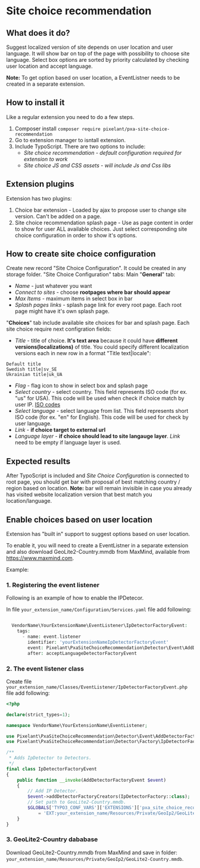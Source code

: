 # Site choice recommendation

## What does it do?
Suggest localized version of site depends on user location and user language.
It will show bar on top of the page with possibility to choose site language. Select box options are sorted by priority calculated by checking user location and accept language.

**Note:** To get option based on user location, a EventListner needs to be created in a separate extension.

## How to install it
Like a regular extension you need to do a few steps.
1. Composer install
    `composer require pixelant/pxa-site-choice-recommendation`
2. Go to extension manager to isntall extension.
3. Include TypoScript. There are two options to include:
    - *Site choice recommendation - default configuration required for extension to work*
    - *Site choice JS and CSS assets - will include Js and Css libs*

## Extension plugins
Extension has two plugins:
1. Choice bar extension - Loaded by ajax to propose user to change site version. Can't be added on a page.
2. Site choice recommendation splash page - Use as page content in order to show for user ALL available choices. Just select corresponding site choice configuration in order to show it's options.

## How to create site choice configuration
Create new record "Site Choice Configuration". It could be created in any storage folder.
"Site Choice Configuration" tabs:
Main "**General**" tab:
- *Name* - just whatever you want
- *Connect to sites* - choose **rootpages where bar should appear**
- *Max Items* - maximum items in select box in bar
- *Splash pages links* - splash page link for every root page. Each root page might have it's own splash page.

"**Choices**" tab include available site choices for bar and splash page. Each site choice require next configration fields:
-  *Title* - title of choice. **It's text area** because it could have **different versions(localizations)** of title.
You could specify different localization versions each in new row in a format "Title text|locale":
```text
Default title
Swedish title|sv_SE
Ukrainian title|uk_UA
```
- *Flag* - flag icon to show in select box and splash page
- *Select country* - select country. This field represents ISO code (for ex. "us" for USA). This code will be used when check if choice match by user IP. [ISO codes](https://en.wikipedia.org/wiki/List_of_ISO_3166_country_codes)
- *Select language* - select language from list. This field represents short ISO code (for ex. "en" for English). This code will be used for check by user language.
- *Link* - **if choice target to external url**
- *Language layer* - **if choice should lead to site langauge layer**. *Link* need to be empty if language layer is used.

## Expected results
After TypoScript is included and *Site Choice Configuration* is connected to root page, you should get bar with proposal of best matching country / region based on location.
**Note:** bar will remain invisible in case you already has visited website localization version that best match you location/language.

## Enable choices based on user location

Extension has "built in" support to suggest options based on user location.

To enable it, you will need to create a EventListner in a separate extension and also download GeoLite2-Country.mmdb from MaxMind, available from
<a href="https://www.maxmind.com">https://www.maxmind.com</a>.

Example:

### 1. Registering the event listener ###

Following is an example of how to enable the IPDetecor.

In file `your_extension_name/Configuration/Services.yaml` file add following:

```php

  VendorName\YourExtensionName\EventListener\IpDetectorFactoryEvent:
    tags:
      - name: event.listener
        identifier: 'yourExtensionNameIpDetectorFactoryEvent'
        event: Pixelant\PxaSiteChoiceRecommendation\Detector\Event\AddDetectorFactoryEvent
        after: acceptLanguageDetectorFactoryEvent

```

### 2. The event listener class ###

Create file `your_extension_name/Classes/EventListener/IpDetectorFactoryEvent.php` file add following:

```php
<?php

declare(strict_types=1);

namespace VendorName\YourExtensionName\EventListener;

use Pixelant\PxaSiteChoiceRecommendation\Detector\Event\AddDetectorFactoryEvent;
use Pixelant\PxaSiteChoiceRecommendation\Detector\Factory\IpDetectorFactory;

/**
 * Adds IpDetector to Detectors.
 */
final class IpDetectorFactoryEvent
{
    public function __invoke(AddDetectorFactoryEvent $event)
    {
        // Add IP Detector.
        $event->addDetectorFactoryCreators(IpDetectorFactory::class);
        // Set path to GeoLite2-Country.mmdb.
        $GLOBALS['TYPO3_CONF_VARS']['EXTENSIONS']['pxa_site_choice_recommendation']['countryDbPath']
            = 'EXT:your_extension_name/Resources/Private/GeoIp2/GeoLite2-Country.mmdb';
    }
}

```

### 3. GeoLite2-Country dababase ###

Download GeoLite2-Country.mmdb from MaxMind and save in folder: `your_extension_name/Resources/Private/GeoIp2/GeoLite2-Country.mmdb`.
